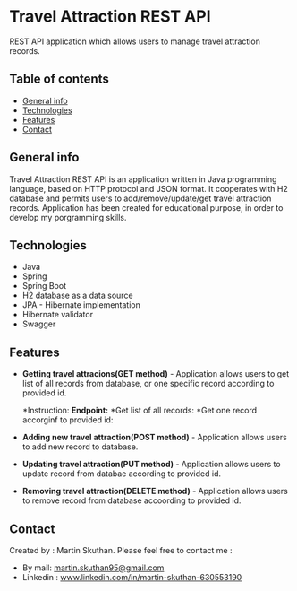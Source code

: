# Travel Attraction REST API
REST API application which allows users to manage travel attraction records.

## Table of contents
* [General info](#general-info)
* [Technologies](#technologies)
* [Features](#features)
* [Contact](#contact)

## General info
Travel Attraction REST API is an application written in Java programming language, based on HTTP protocol and JSON format. It cooperates with H2 database and permits users to add/remove/update/get travel attraction records.
Application has been created for educational purpose, in order to develop my porgramming skills.


## Technologies
* Java
* Spring
* Spring Boot
* H2 database as a data source
* JPA - Hibernate implementation
* Hibernate validator
* Swagger

## Features
* **Getting travel attracions(GET method)** - Application allows users to get list of all records from database, or one specific record according to provided id.

  *Instruction:
  **Endpoint:**
    *Get list of all records:
    *Get one record accorginf to provided id:

* **Adding new travel attraction(POST method)** - Application allows users to add new record to database.


                                                            
* **Updating travel attraction(PUT method)** - Application allows users to update record from databae according to provided id.



* **Removing travel attraction(DELETE method)** - Application allows users to remove record from database accoording to provided id.





## Contact
Created by : Martin Skuthan. Please feel free to contact me :
* By mail: martin.skuthan95@gmail.com
* Linkedin : www.linkedin.com/in/martin-skuthan-630553190
